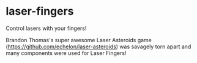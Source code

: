laser-fingers
=============

Control lasers with your fingers!

Brandon Thomas's super awesome Laser Asteroids game (https://github.com/echelon/laser-asteroids) was savagely torn apart and many components were used for Laser Fingers! 
